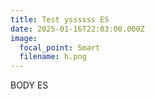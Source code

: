```yaml
---
title: Test yssssss ES
date: 2025-01-16T22:03:00.000Z
image:
  focal_point: Smart
  filename: h.png
---
```

BODY ES
